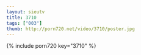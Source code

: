 ```yaml
--- 
layout: sieutv
title: 3710
tags: ["003"]
thumb: http://porn720.net/video/3710/poster.jpg
---
```

{% include porn720 key="3710" %} 
